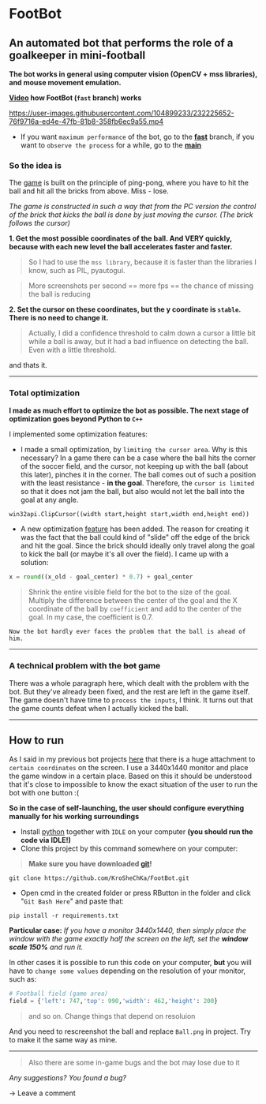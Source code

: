 # FootBot
## An automated bot that performs the role of a goalkeeper in mini-football

**The bot works in general using computer vision (OpenCV + mss libraries), and mouse movement emulation.**

**[Video](https://www.youtube.com/watch?v=akwmVh6k5aY&ab_channel=KroSheChKa) how FootBot (`fast` branch) works**

https://user-images.githubusercontent.com/104899233/232225652-76f9716a-ed4e-47fb-81b8-358fb6ec9a55.mp4

- If you want `maximum performance` of the bot, go to the **[fast](https://github.com/KroSheChKa/FootBot/tree/fast)** branch, if you want to `observe the process` for a while, go to the **[main](https://github.com/KroSheChKa/FootBot)**

### So the idea is

The [game](https://vk.com/app8013553) is built on the principle of ping-pong, where you have to hit the ball and hit all the bricks from above. Miss - lose.

*The game is constructed in such a way that from the PC version the control of the brick that kicks the ball is done by just moving the cursor. (The brick follows the cursor)*

**1. Get the most possible coordinates of the ball. And VERY quickly, because with each new level the ball accelerates faster and faster.**

>So I had to use the `mss library`, because it is faster than the libraries I know, such as PIL, pyautogui.

 >More screenshots per second == more fps == the chance of missing the ball is reducing

**2. Set the cursor on these coordinates, but the y coordinate is `stable`. There is no need to change it.**

>Actually, I did a confidence threshold to calm down a cursor a little bit while a ball is away, but it had a bad influence on detecting the ball. Even with a little threshold.

and thats it.

----
### Total optimization

**I made as much effort to optimize the bot as possible. The next stage of optimization goes beyond Python to `C++`**

I implemented some optimization features:
- I made a small optimization, by `limiting the cursor area`. Why is this necessary? In a game there can be a case where the ball hits the corner of the soccer field, and the cursor, not keeping up with the ball (about this later), pinches it in the corner. The ball comes out of such a position with the least resistance - **in the goal**. Therefore, the `cursor is limited` so that it does not jam the ball, but also would not let the ball into the goal at any angle.

```python
win32api.ClipCursor((width start,height start,width end,height end))
```
- A new optimization [feature](https://github.com/KroSheChKa/FootBot/commit/92d9ba6f254b7bf6952f8debc7283942045523f6) has been added. The reason for creating it was the fact that the ball could kind of "slide" off the edge of the brick and hit the goal. Since the brick should ideally only travel along the goal to kick the ball (or maybe it's all over the field). I came up with a solution:
```python
x = round((x_old - goal_center) * 0.7) + goal_center
```
>Shrink the entire visible field for the bot to the size of the goal. Multiply the difference between the center of the goal and the X coordinate of the ball by `coefficient` and add to the center of the goal. In my case, the coefficient is 0.7.

    Now the bot hardly ever faces the problem that the ball is ahead of him.
    
----
### A technical problem with the ~~bot~~ game

There was a whole paragraph here, which dealt with the problem with the bot. But they've already been fixed, and the rest are left in the game itself. The game doesn't have time to `process the inputs`, I think. It turns out that the game counts defeat when I actually kicked the ball.

----

## How to run

As I said in my previous bot projects [here](https://github.com/KroSheChKa/BasketBot/blob/main/README.md#how-to-use) that there is a huge attachment to `certain coordinates` on the screen. I use a 3440x1440 monitor and place the game window in a certain place. Based on this it should be understood that it's close to impossible to know the exact situation of the user to run the bot with one button :(

**So in the case of self-launching, the user should configure everything manually for his working surroundings**

- Install [python](https://www.python.org/downloads/) together with `IDLE` on your computer **(you should run the code via IDLE!)**
- Clone this project by this command somewhere on your computer:
> **Make sure you have downloaded [git](https://git-scm.com/downloads)!**
```
git clone https://github.com/KroSheChKa/FootBot.git
```
- Open cmd in the created folder or press RButton in the folder and click "`Git Bash Here`" and paste that:
```
pip install -r requirements.txt
```

**Particular case:** *If you have a monitor 3440x1440, then simply place the window with the game exactly half the screen on the left, set the **window scale 150%** and run it.*

In other cases it is possible to run this code on your computer, **but** you will have to `change some values` depending on the resolution of your monitor, such as:
```python 
# Football field (game area)
field = {'left': 747,'top': 990,'width': 462,'height': 200}
```
> and so on. Change things that depend on resoluion

And you need to rescreenshot the ball and replace `Ball.png` in project. Try to make it the same way as mine.

----

>Also there are some in-game bugs and the bot may lose due to it

*Any suggestions? You found a bug?*

-> Leave a comment
